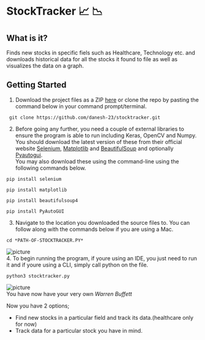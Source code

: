 # StockTracker :chart_with_upwards_trend: :chart_with_downwards_trend:

## What is it?
Finds new stocks in specific fiels such as Healthcare, Technology etc. and downloads historical data for all the stocks it found to file as well as visualizes the data on a graph.

## Getting Started
1. Download the project files as a ZIP [here](https://github.com/danesh-23/stocktracker/archive/master.zip) or clone the repo by pasting the command below in your command prompt/terminal.

```
 git clone https://github.com/danesh-23/stocktracker.git
```
2. Before going any further, you need a couple of external libraries to ensure the program is able to run including Keras, OpenCV and Numpy. You should download the latest version of these from their official website [Selenium](https://pypi.org/project/selenium/), [Matplotlib](https://pypi.org/project/matplotlib/#files) and [BeautifulSoup](https://pypi.org/project/beautifulsoup4/) and optionally [Pyautogui](https://pypi.org/project/PyAutoGUI/).  
You may also download these using the command-line using the following commands below.  
```
pip install selenium
```
```
pip install matplotlib
```
```
pip install beautifulsoup4
```
```
pip install PyAutoGUI
```
3. Navigate to the location you downloaded the source files to. You can follow along with the commands below if you are using a Mac.  
```
cd *PATH-OF-STOCKTRACKER.PY*
```
![picture]()  
4. To begin running the program, if youre using an IDE, you just need to run it and if youre using a CLI, simply call python on the file.
```
python3 stocktracker.py
```
![picture]()  
You have now have your very own *Warren Buffett*  
  
Now you have 2 options; 
  * Find new stocks in a particular field and track its data.(healthcare only for now)
  * Track data for a particular stock you have in mind.  
